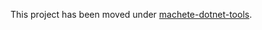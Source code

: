 This project has been moved under 
[machete-dotnet-tools](https://github.com/chaim1221/machete-dotnet-tools).
